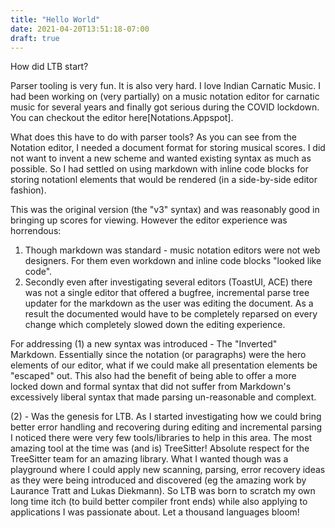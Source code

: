 ```yaml
---
title: "Hello World"
date: 2021-04-20T13:51:18-07:00
draft: true
---
```


How did LTB start?

Parser tooling is very fun.  It is also very hard.  I love Indian Carnatic Music.  I had been working on (very partially) on a music notation editor for carnatic music for several years and finally got serious during the COVID lockdown.   You can checkout the editor here[Notations.Appspot].  

What does this have to do with parser tools?  As you can see from the Notation editor, I needed a document format for storing musical scores.  I did not want to invent a new scheme and wanted existing syntax as much as possible.  So I had settled on using markdown with inline code blocks for storing notationl elements that would be rendered (in a side-by-side editor fashion).

This was the original version (the "v3" syntax) and was reasonably good in bringing up scores for viewing.  However the editor experience was horrendous:

1. Though markdown was standard - music notation editors were not web designers.  For them even workdown and inline code blocks "looked like code".
2. Secondly even after investigating several editors (ToastUI, ACE) there was not a single editor that offered a bugfree, incremental parse tree updater
for the markdown as the user was editing the document. As a result the documented would have to be completely reparsed on every change which completely
slowed down the editing experience.

For addressing (1) a new syntax was introduced - The "Inverted" Markdown.   Essentially  since the notation (or paragraphs) were the hero elements of our editor, what if we could make all presentation elements be "escaped" out.  This also had the benefit of being able to offer a more locked down and formal syntax that did not suffer from Markdown's excessively liberal syntax that made parsing un-reasonable and complext.

(2) - Was the genesis for LTB.  As I started investigating how we could bring better error handling and recovering during editing and incremental parsing I noticed there were very few tools/libraries to help in this area.  The most amazing tool at the time was (and is) TreeSitter!   Absolute respect for the TreeSitter team for an amazing library.   What I wanted though was a playground where I could apply new scanning, parsing, error recovery ideas as they were being introduced and discovered (eg the amazing work by Laurance Tratt and Lukas Diekmann).  So LTB was born to scratch my own long time itch (to build better compiler front ends) while also applying to applications I was passionate about.    Let a thousand languages bloom!
